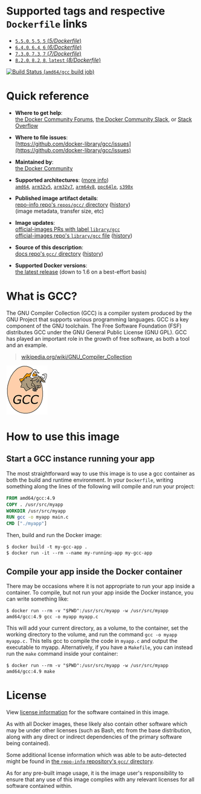 <!--

********************************************************************************

WARNING:

    DO NOT EDIT "gcc/README.md"

    IT IS AUTO-GENERATED

    (from the other files in "gcc/" combined with a set of templates)

********************************************************************************

-->

# Supported tags and respective `Dockerfile` links

-	[`5.5.0`, `5.5`, `5` (*5/Dockerfile*)](https://github.com/docker-library/gcc/blob/0a7f7464baaa3a24cdd35e1173d84ab94e32a14d/5/Dockerfile)
-	[`6.4.0`, `6.4`, `6` (*6/Dockerfile*)](https://github.com/docker-library/gcc/blob/0a7f7464baaa3a24cdd35e1173d84ab94e32a14d/6/Dockerfile)
-	[`7.3.0`, `7.3`, `7` (*7/Dockerfile*)](https://github.com/docker-library/gcc/blob/0a7f7464baaa3a24cdd35e1173d84ab94e32a14d/7/Dockerfile)
-	[`8.2.0`, `8.2`, `8`, `latest` (*8/Dockerfile*)](https://github.com/docker-library/gcc/blob/ca5b263c1028b3a4fbdb8c2d800544ab43d524a0/8/Dockerfile)

[![Build Status](https://doi-janky.infosiftr.net/job/multiarch/job/amd64/job/gcc/badge/icon) (`amd64/gcc` build job)](https://doi-janky.infosiftr.net/job/multiarch/job/amd64/job/gcc/)

# Quick reference

-	**Where to get help**:  
	[the Docker Community Forums](https://forums.docker.com/), [the Docker Community Slack](https://blog.docker.com/2016/11/introducing-docker-community-directory-docker-community-slack/), or [Stack Overflow](https://stackoverflow.com/search?tab=newest&q=docker)

-	**Where to file issues**:  
	[https://github.com/docker-library/gcc/issues](https://github.com/docker-library/gcc/issues)

-	**Maintained by**:  
	[the Docker Community](https://github.com/docker-library/gcc)

-	**Supported architectures**: ([more info](https://github.com/docker-library/official-images#architectures-other-than-amd64))  
	[`amd64`](https://hub.docker.com/r/amd64/gcc/), [`arm32v5`](https://hub.docker.com/r/arm32v5/gcc/), [`arm32v7`](https://hub.docker.com/r/arm32v7/gcc/), [`arm64v8`](https://hub.docker.com/r/arm64v8/gcc/), [`ppc64le`](https://hub.docker.com/r/ppc64le/gcc/), [`s390x`](https://hub.docker.com/r/s390x/gcc/)

-	**Published image artifact details**:  
	[repo-info repo's `repos/gcc/` directory](https://github.com/docker-library/repo-info/blob/master/repos/gcc) ([history](https://github.com/docker-library/repo-info/commits/master/repos/gcc))  
	(image metadata, transfer size, etc)

-	**Image updates**:  
	[official-images PRs with label `library/gcc`](https://github.com/docker-library/official-images/pulls?q=label%3Alibrary%2Fgcc)  
	[official-images repo's `library/gcc` file](https://github.com/docker-library/official-images/blob/master/library/gcc) ([history](https://github.com/docker-library/official-images/commits/master/library/gcc))

-	**Source of this description**:  
	[docs repo's `gcc/` directory](https://github.com/docker-library/docs/tree/master/gcc) ([history](https://github.com/docker-library/docs/commits/master/gcc))

-	**Supported Docker versions**:  
	[the latest release](https://github.com/docker/docker-ce/releases/latest) (down to 1.6 on a best-effort basis)

# What is GCC?

The GNU Compiler Collection (GCC) is a compiler system produced by the GNU Project that supports various programming languages. GCC is a key component of the GNU toolchain. The Free Software Foundation (FSF) distributes GCC under the GNU General Public License (GNU GPL). GCC has played an important role in the growth of free software, as both a tool and an example.

> [wikipedia.org/wiki/GNU_Compiler_Collection](https://en.wikipedia.org/wiki/GNU_Compiler_Collection)

![logo](https://raw.githubusercontent.com/docker-library/docs/60b29a700d22613526487c7d5fcf4d723ed2ef0a/gcc/logo.png)

# How to use this image

## Start a GCC instance running your app

The most straightforward way to use this image is to use a gcc container as both the build and runtime environment. In your `Dockerfile`, writing something along the lines of the following will compile and run your project:

```dockerfile
FROM amd64/gcc:4.9
COPY . /usr/src/myapp
WORKDIR /usr/src/myapp
RUN gcc -o myapp main.c
CMD ["./myapp"]
```

Then, build and run the Docker image:

```console
$ docker build -t my-gcc-app .
$ docker run -it --rm --name my-running-app my-gcc-app
```

## Compile your app inside the Docker container

There may be occasions where it is not appropriate to run your app inside a container. To compile, but not run your app inside the Docker instance, you can write something like:

```console
$ docker run --rm -v "$PWD":/usr/src/myapp -w /usr/src/myapp amd64/gcc:4.9 gcc -o myapp myapp.c
```

This will add your current directory, as a volume, to the container, set the working directory to the volume, and run the command `gcc -o myapp myapp.c.` This tells gcc to compile the code in `myapp.c` and output the executable to myapp. Alternatively, if you have a `Makefile`, you can instead run the `make` command inside your container:

```console
$ docker run --rm -v "$PWD":/usr/src/myapp -w /usr/src/myapp amd64/gcc:4.9 make
```

# License

View [license information](https://gcc.gnu.org/viewcvs/gcc/trunk/gcc/COPYING3?view=markup) for the software contained in this image.

As with all Docker images, these likely also contain other software which may be under other licenses (such as Bash, etc from the base distribution, along with any direct or indirect dependencies of the primary software being contained).

Some additional license information which was able to be auto-detected might be found in [the `repo-info` repository's `gcc/` directory](https://github.com/docker-library/repo-info/tree/master/repos/gcc).

As for any pre-built image usage, it is the image user's responsibility to ensure that any use of this image complies with any relevant licenses for all software contained within.
